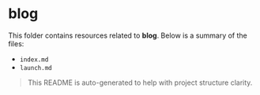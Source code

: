 # blog

This folder contains resources related to **blog**. Below is a summary of the files:

- `index.md`
- `launch.md`

> This README is auto-generated to help with project structure clarity.
